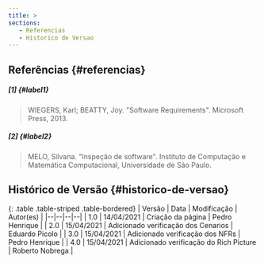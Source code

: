 ```yaml
---
title: >
sections:
   - Referencias
   - Historico de Versao
---
```


## Referências {#referencias}

##### [1] {#label1}
> WIEGERS, Karl; BEATTY, Joy. "Software Requirements". Microsoft Press, 2013.

##### [2] {#label2}
> MELO, Silvana. "Inspeção de software". Instituto de Computação e Matemática Computacional, Universidade de São Paulo.

## Histórico de Versão {#historico-de-versao}

<div class="table-responsive">

{: .table .table-striped .table-bordered}
| Versão | Data | Modificação | Autor(es) |
|--|--|--|--|
| 1.0 | 14/04/2021 | Criação da página | Pedro Henrique |
| 2.0 | 15/04/2021 | Adicionado verificação dos Cenarios | Eduardo Picolo |
| 3.0 | 15/04/2021 | Adicionado verificação dos NFRs | Pedro Henrique  |
| 4.0 | 15/04/2021 | Adicionado verificação do Rich Picture | Roberto Nobrega  |

</div>
